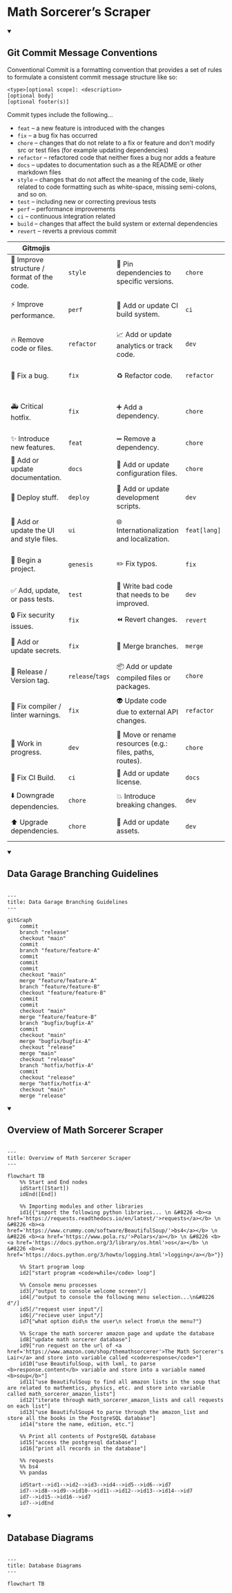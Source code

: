 # Math Sorcerer’s Scraper

<details open>
  <summary><h2>Git Commit Message Conventions</h2></summary>

Conventional Commit is a formatting convention that provides a set of rules to formulate a consistent commit message structure like so:

```
<type>[optional scope]: <description>
[optional body]
[optional footer(s)]
```

Commit types include the following...
- `feat` – a new feature is introduced with the changes
- `fix` – a bug fix has occurred
- `chore` – changes that do not relate to a fix or feature and don't modify src or test files (for example updating dependencies)
- `refactor` – refactored code that neither fixes a bug nor adds a feature
- `docs` – updates to documentation such as a the README or other markdown files
- `style` – changes that do not affect the meaning of the code, likely related to code formatting such as white-space, missing semi-colons, and so on.
- `test` – including new or correcting previous tests
- `perf` – performance improvements
- `ci` – continuous integration related
- `build` – changes that affect the build system or external dependencies
- `revert` – reverts a previous commit
  
| Gitmojis                                  |            |                                                          |              |                                          |          |                                                                 |            |
|-------------------------------------------|------------|----------------------------------------------------------|--------------|------------------------------------------|----------|-----------------------------------------------------------------|------------|
| 🎨 Improve structure / format of the code. | `style`    | 📌 Pin dependencies to specific versions.                 | `chore`      | ♿ Improve accessibility.                 | `feat`   | 🚩 Add, update, or remove feature flags.                         | `docs`     |
| ⚡ Improve performance.                    | `perf`     | 👷 Add or update CI build system.                         | `ci`         | 💡 Add or update comments in source code. | `docs`   | 🥅 Catch errors.                                                 | `fix`      |
| 🔥 Remove code or files.                   | `refactor` | 📈 Add or update analytics or track code.                 | `dev`        | 🍻 Write code drunkenly.                  | `drunk`  | 💫 Add or update animations and transitions.                     | `dev`      |
| 🐛 Fix a bug.                              | `fix`      | ♻️ Refactor code.                                         | `refactor`   | 💬 Add or update text and literals.       | `dev`    | 🗑️ Deprecate code that needs to be cleaned up.                   | `refactor` |
| 🚑 Critical hotfix.                        | `fix`      | ➕ Add a dependency.                                      | `chore`      | 🗃️ Perform database related changes.      | `dev`    | 🛂 Work on code related to authorization, roles and permissions. | `dev`      |
| ✨ Introduce new features.                 | `feat`     | ➖ Remove a dependency.                                   | `chore`      | 🔊 Add or update logs.                    | `docs`   | 🩹 Simple fix for a non-critical issue.                          | `fix`      |
| 📝 Add or update documentation.            | `docs`     | 🔧 Add or update configuration files.                     | `chore`      | 🔇 Remove logs.                           | `docs`   | 🧐 Data exploration/inspection.                                  | `dev`      |
| 🚀 Deploy stuff.                           | `deploy`   | 🔨 Add or update development scripts.                     | `dev`        | 👥 Add or update contributor(s).          | `docs`   | ⚰️ Remove dead code.                                             | `refactor` |
| 💄 Add or update the UI and style files.   | `ui`       | 🌐 Internationalization and localization.                 | `feat[lang]` | 🚸 Improve user experience / usability.   | `dev`    | 🧪 Add a failing test.                                           | `test`     |
| 🎉 Begin a project.                        | `genesis`  | ✏️ Fix typos.                                             | `fix`        | 🏗️ Make architectural changes.            | `chore`  | 👔 Add or update business logic.                                 | `dev`      |
| ✅ Add, update, or pass tests.             | `test`     | 💩 Write bad code that needs to be improved.              | `dev`        | 📱 Work on responsive design.             | `dev`    | 🩺 Add or update healthcheck.                                    | `dev`      |
| 🔒 Fix security issues.                    | `fix`      | ⏪ Revert changes.                                        | `revert`     | 🤡 Mock things.                           | `dev`    | 🧱 Infrastructure related changes.                               | `chore`    |
| 🔐 Add or update secrets.                  | `fix`      | 🔀 Merge branches.                                        | `merge`      | 🥚 Add or update an easter egg.           | `easter` | 🧑‍💻 Improve developer experience.                                | `dev`      |
| 🔖 Release / Version tag.                 | `release`/`tags`  | 📦 Add or update compiled files or packages.              | `chore`      | 🙈 Add or update a .gitignore file.       | `chore`  | 💸 Add sponsorships or money related infrastructure.             | `feat`     |
| 🚨 Fix compiler / linter warnings.         | `fix`      | 👽 Update code due to external API changes.               | `refactor`   | 📸 Add or update snapshots.               | `dev`    | 🧵 Add or update code related to multithreading or concurrency.  | `dev`      |
| 🚧 Work in progress.                       | `dev`      | 🚚 Move or rename resources (e.g.: files, paths, routes). | `chore`      | ⚗️ Perform experiments.                   | `dev`    | 🦺 Add or update code related to validation.                     | `dev`      |
| 💚 Fix CI Build.                           | `ci`       | 📄 Add or update license.                                 | `docs`       | 🔍 Improve SEO.                           | `perf`   |                                                                 |            |
| ⬇️ Downgrade dependencies.                 | `chore`    | 💥 Introduce breaking changes.                            | `dev`        | 🏷️ Add or update types.                   | `dev`    |                                                                 |            |
| ⬆️ Upgrade dependencies.                   | `chore`    | 🍱 Add or update assets.                                  | `dev`        | 🌱 Add or update seed files.              | `chore`  |                                                                 |            |
  
</details>


<details open>
  <summary><h2>Data Garage Branching Guidelines</h2></summary>

```mermaid

---
title: Data Garage Branching Guidelines
---
  
gitGraph
    commit
    branch "release"
    checkout "main"
    commit
    branch "feature/feature-A"
    commit
    commit
    commit
    checkout "main"
    merge "feature/feature-A"
    branch "feature/feature-B"
    checkout "feature/feature-B"
    commit
    commit
    checkout "main"
    merge "feature/feature-B"
    branch "bugfix/bugfix-A"
    commit
    checkout "main"
    merge "bugfix/bugfix-A"
    checkout "release"
    merge "main"
    checkout "release"
    branch "hotfix/hotfix-A"
    commit
    checkout "release"
    merge "hotfix/hotfix-A"
    checkout "main"
    merge "release"

```
</details>


<details open>
  <summary><h2>Overview of Math Sorcerer Scraper</h2></summary>

```mermaid

---
title: Overview of Math Sorcerer Scraper
---

flowchart TB
    %% Start and End nodes
    idStart([Start])
    idEnd([End])

    %% Importing modules and other libraries
    id1{{"import the following python libraries... \n &#8226 <b><a href='https://requests.readthedocs.io/en/latest/'>requests</a></b> \n &#8226 <b><a href='https://www.crummy.com/software/BeautifulSoup/'>bs4</a></b> \n &#8226 <b><a href='https://www.pola.rs/'>Polars</a></b> \n &#8226 <b><a href='https://docs.python.org/3/library/os.html'>os</a></b> \n &#8226 <b><a href='https://docs.python.org/3/howto/logging.html'>logging</a></b>"}}

    %% Start program loop
    id2["start program <code>while</code> loop"]

    %% Console menu processes
    id3[/"output to console welcome screen"/]
    id4[/"output to console the following menu selection...\n&#8226 d"/]
    id5[/"request user input"/]
    id6[/"recieve user input"/]
    id7{"what option did\n the user\n select from\n the menu?"}

    %% Scrape the math sorcerer amazon page and update the database
    id8["update math sorcerer database"]
    id9["run request on the url of <a href='https://www.amazon.com/shop/themathsorcerer'>The Math Sorcerer's Lair</a> and store into variable called <code>response</code>"]
    id10["use BeautifulSoup, with lxml, to parse <b>response.content</b> variable and store into a variable named <b>soup</b>"]
    id11["use BeautifulSoup to find all amazon lists in the soup that are related to mathemtics, physics, etc. and store into variable called math_sorcerer_amazon_lists"]
    id12["iterate through math_sorcerer_amazon_lists and call requests on each list"]
    id13["use BeautifulSoup4 to parse through the amazon_list and store all the books in the PostgreSQL database"]
    id14["store the name, edition, etc."]

    %% Print all contents of PostgreSQL database
    id15["access the postgresql database"]
    id16["print all records in the database"]

    %% requests
    %% bs4
    %% pandas

    idStart-->id1-->id2-->id3-->id4-->id5-->id6-->id7
    id7-->id8-->id9-->id10-->id11-->id12-->id13-->id14-->id7
    id7-->id15-->id16-->id7
    id7-->idEnd
```
</details>


<details open>
  <summary><h2>Database Diagrams</h2></summary>

```mermaid

---
title: Database Diagrams
---

flowchart TB

```
</details>
